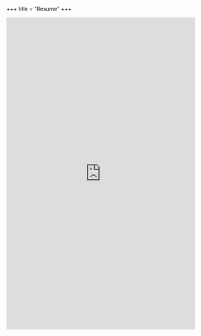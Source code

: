 +++
title = "Resume"
+++

<iframe src="http://docs.google.com/gview?url=https://github.com/YujiShen/en/raw/master/static/file/Yuji_Shen_Resume.pdf&embedded=true" 
style="width:98%; height: 85vw; border:none" ></iframe>



